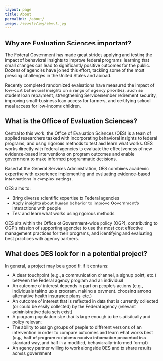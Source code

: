 ```yaml
---
layout: page
title: About
permalink: /about/
image: /assets/img/about.jpg
---
```

## Why are Evaluation Sciences important?

The Federal Government has made great strides applying and testing the impact of behavioral insights to improve federal programs, learning that small changes can lead to significantly positive outcomes for the public. Dozens of agencies have joined this effort, tackling some of the most pressing challenges in the United States and abroad. 

Recently completed randomized evaluations have measured the impact of low-cost behavioral insights on a range of agency priorities, such as student loan repayment, strengthening Servicemember retirement security, improving small-business loan access for farmers, and certifying school meal access for low-income children.

## What is the Office of Evaluation Sciences?

Central to this work, the Office of Evaluation Sciences (OES) is a team of applied researchers tasked with incorporating behavioral insights to federal programs, and using rigorous methods to test and learn what works. OES works directly with federal agencies to evaluate the effectiveness of new evidence-based interventions on program outcomes and enable government to make informed programmatic decisions. 

Based at the General Services Administration,  OES combines academic expertise with experience implementing and evaluating evidence-based interventions in complex settings.  

OES aims to:
- Bring diverse scientific expertise to Federal agencies 
- Apply insights about human behavior to improve Government’s interactions with people 
- Test and learn what works using rigorous methods

OES sits within the Office of Government-wide policy (OGP), contributing to OGP’s mission of supporting agencies to use the most cost effective management practices for their programs, and  identifying and evaluating best practices with agency partners. 

## What does OES look for in a potential project?

In general, a project may be a good fit if it contains:
- A clear touchpoint (e.g., a communication channel, a signup point, etc.) between the Federal agency program and an individual
- An outcome of interest depends in part on people’s actions (e.g., individuals taking up a program, making a payment, choosing among alternative health insurance plans, etc.)
- An outcome of interest that is reflected in data that is currently collected (or could be easily collected) by the Federal agency (relevant administrative data sets exist)
- A program population size that is large enough to be statistically and policy relevant
- The ability to assign groups of people to different versions of an intervention in order to compare outcomes and learn what works best (e.g., half of program recipients receive information presented in a standard way, and half in a modified, behaviorally-informed format)
- An agency partner willing to work alongside OES and to share results across government


